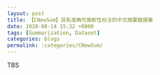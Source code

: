 ```yaml
---
layout: post
title: 【CNewSum】具有准确可推断性标注的中文摘要数据集
date: 2020-08-14 15:32 +0800
tags: [Summarization, Dataset]
categories: blogs
permalink: :categories/CNewSum/
---
```

TBS
